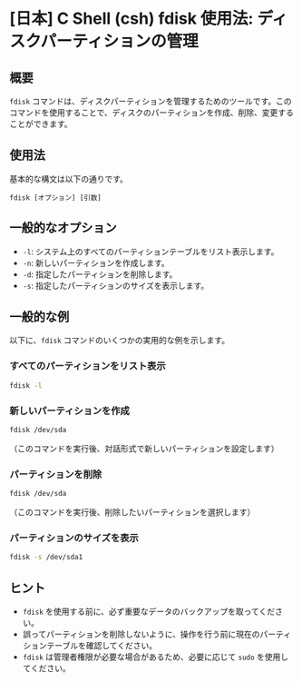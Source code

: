 # [日本] C Shell (csh) fdisk 使用法: ディスクパーティションの管理

## 概要
`fdisk` コマンドは、ディスクパーティションを管理するためのツールです。このコマンドを使用することで、ディスクのパーティションを作成、削除、変更することができます。

## 使用法
基本的な構文は以下の通りです。

```
fdisk [オプション] [引数]
```

## 一般的なオプション
- `-l`: システム上のすべてのパーティションテーブルをリスト表示します。
- `-n`: 新しいパーティションを作成します。
- `-d`: 指定したパーティションを削除します。
- `-s`: 指定したパーティションのサイズを表示します。

## 一般的な例
以下に、`fdisk` コマンドのいくつかの実用的な例を示します。

### すべてのパーティションをリスト表示
```bash
fdisk -l
```

### 新しいパーティションを作成
```bash
fdisk /dev/sda
```
（このコマンドを実行後、対話形式で新しいパーティションを設定します）

### パーティションを削除
```bash
fdisk /dev/sda
```
（このコマンドを実行後、削除したいパーティションを選択します）

### パーティションのサイズを表示
```bash
fdisk -s /dev/sda1
```

## ヒント
- `fdisk` を使用する前に、必ず重要なデータのバックアップを取ってください。
- 誤ってパーティションを削除しないように、操作を行う前に現在のパーティションテーブルを確認してください。
- `fdisk` は管理者権限が必要な場合があるため、必要に応じて `sudo` を使用してください。